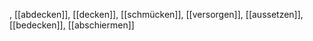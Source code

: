 , [[abdecken]], [[decken]], [[schmücken]], [[versorgen]], [[aussetzen]], [[bedecken]], [[abschiermen]]